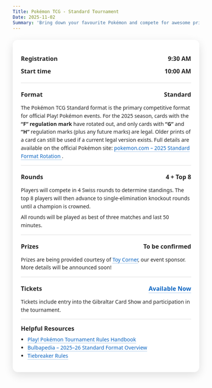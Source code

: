 ```yaml
---
Title: Pokémon TCG - Standard Tournament
Date: 2025-11-02
Summary: 'Bring down your favourite Pokémon and compete for awesome prizes!'
---
```


<style>
  .event-card {
    max-width: 800px;
    margin: 24px auto;
    padding: 20px 22px;
    background: #ffffffcc;
    backdrop-filter: blur(6px);
    border-radius: 14px;
    box-shadow: 0 8px 24px rgba(0,0,0,0.12);
    font-family: 'Segoe UI', 'Helvetica Neue', Arial, sans-serif;
    color: #222;
  }
  .event-card .section { padding: 14px 0; border-top: 1px solid #ddd; }
  .event-card .row { display: flex; justify-content: space-between; gap: 12px; padding: 6px 0; }
  .event-card .label { font-weight: 700; font-size: 1.15em; }
  .event-card .value { font-weight: 600; font-size: 1.15em; text-align: right; }
  .event-card p { margin: 8px 0 0; line-height: 1.55; }
  .event-card a { color: #0b65c2; text-decoration: none; border-bottom: 1px solid rgba(11,101,194,0.35); }
  .event-card a:hover { border-bottom-color: rgba(11,101,194,0.7); }

  /* Dark mode */
  html.dark .event-card, :root.dark .event-card, [data-theme="dark"] .event-card {
    background: rgba(10, 25, 47, 0.85); color: #fff; box-shadow: 0 8px 24px rgba(0,0,0,0.5);
  }
  html.dark .event-card .section, :root.dark .event-card .section, [data-theme="dark"] .event-card .section {
    border-top-color: rgba(255,255,255,0.18);
  }
  html.dark .event-card a, :root.dark .event-card a, [data-theme="dark"] .event-card a {
    color: #7cb7ff; border-bottom-color: rgba(124,183,255,0.45);
  }
  @media (prefers-color-scheme: dark) {
    .event-card { background: rgba(10, 25, 47, 0.85); color: #fff; box-shadow: 0 8px 24px rgba(0,0,0,0.5); }
    .event-card .section { border-top-color: rgba(255,255,255,0.18); }
    .event-card a { color: #7cb7ff; border-bottom-color: rgba(124,183,255,0.45); }
  }

  /* Dark mode adjustments for tiebreaker rules backgrounds */
  html.dark .rules-section.swiss, :root.dark .rules-section.swiss, [data-theme='dark'] .rules-section.swiss {
    background: rgba(48, 96, 160, 0.6) !important;
  }
  html.dark .rules-section.topcut, :root.dark .rules-section.topcut, [data-theme='dark'] .rules-section.topcut {
    background: rgba(160, 48, 48, 0.6) !important;
  }
</style>

<section class="event-card">
  <div class="section" style="border-top: none;">
    <div class="row"><div class="label">Registration</div><div class="value">9:30 AM</div></div>
    <div class="row"><div class="label">Start time</div><div class="value">10:00 AM</div></div>
  </div>

  <div class="section">
    <div class="row"><div class="label">Format</div><div class="value">Standard</div></div>
    <p>The Pokémon TCG Standard format is the primary competitive format for official Play! Pokémon events.
      For the 2025 season, cards with the <strong>“F” regulation mark</strong> have rotated out, and only cards with
      <strong>“G”</strong> and <strong>“H”</strong> regulation marks (plus any future marks) are legal.
      Older prints of a card can still be used if a current legal version exists.
      Full details are available on the official Pokémon site:
      <a href="https://www.pokemon.com/us/pokemon-news/2025-pokemon-tcg-standard-format-rotation-announcement" target="_blank" rel="noopener">
        pokemon.com – 2025 Standard Format Rotation
      </a>.
    </p>
  </div>

  <div class="section">
    <div class="row"><div class="label">Rounds</div><div class="value">4 + Top 8</div></div>
    <p>Players will compete in 4 Swiss rounds to determine standings.
      The top 8 players will then advance to single‑elimination knockout rounds until a champion is crowned.</p>
    <p>All rounds will be played as best of three matches and last 50 minutes.</p>
  </div>

  <div class="section">
    <div class="row"><div class="label">Prizes</div><div class="value">To be confirmed</div></div>
    <p>Prizes are being provided courtesy of <a href="https://toycorner.gi/">Toy Corner</a>, our event sponsor.
      More details will be announced soon!</p>
  </div>

  <div class="section">
    <div class="row"><div class="label">Tickets</div><div class="value"><a href="/Tickets">Available Now</a></div></div>
    <p>Tickets include entry into the Gibraltar Card Show and participation in the tournament.</p>
  </div>



  <div class="section">
    <div class="label" style="margin-bottom: 8px;">Helpful Resources</div>
    <ul style="margin: 0; padding-left: 18px; line-height: 1.55;">
      <li><a href="https://www.pokemon.com/us/play-pokemon/about/tournaments-rules-and-resources/">Play! Pokémon Tournament Rules Handbook</a></li>
      <li><a href="https://bulbapedia.bulbagarden.net/wiki/2025-26_Standard_format_(TCG)" target="_blank" rel="noopener">Bulbapedia – 2025–26 Standard Format Overview</a></li>
      <li><a href="#" id="tiebreakerLink">Tiebreaker Rules</a></li>
    </ul>
  </div>
</section>

<!-- Modal lives OUTSIDE the wrapper -->
<div id="tiebreakerModal" style="
  display:none; /* hidden by default */
  position:fixed;
  inset:0;
  z-index:9999;
  background:rgba(0,0,0,0.6);
  backdrop-filter: blur(4px);
  align-items:center;
  justify-content:center;
">
  <div style="
    background:#ffffffcc;
    backdrop-filter: blur(8px);
    padding: 20px 24px;
    border-radius: 14px;
    width: 90%;
    max-width: 520px;
    font-family: 'Segoe UI','Helvetica Neue',sans-serif;
    box-shadow: 0 8px 24px rgba(0,0,0,0.3);
    position: relative;
    color: #222;
  ">
    <span id="closeTiebreakerModal" style="
      position:absolute;
      top:10px; right:14px;
      font-size: 1.5em;
      cursor:pointer;
      color:#333;
    ">&times;</span>

<h2 style="margin-top:0;">Tiebreaker Rules</h2>
<div style="line-height:1.5; font-size:0.95rem;">
  <div class="rules-section swiss" style="background:#d0e6ff; padding:10px; border-radius:8px; margin-bottom:12px;">
    <strong>🟦 Swiss Rounds (can end in a draw)</strong>
    <ul style="margin:8px 0 0 20px; padding:0;">
      <li>When time is called, players have ten minutes to finish the current turn and then play one more full turn.</li>
      <li>If there is no winner after those turns, the game is a draw.</li>
    </ul>
  </div>

  <hr style="border:none; border-top:1px solid #ccc; margin:16px 0;">

  <div class="rules-section topcut" style="background:#ffd6d6; padding:10px; border-radius:8px;">
    <strong>🟥 Top Cut / Elimination (must have a winner)</strong>
    <ul style="margin:8px 0 0 20px; padding:0;">
      <li>Same procedure as above.</li>
      <li>If 10 minutes expire and there is no winner:</li>
      <ul>
        <li>The player with a Prize card lead is declared the winner.</li>
        <li>If Prizes are tied a tie-breaker game (normal 6‑Prize setup) will be played to determine the winner. The first player to establish a Prize card lead, or to win the game outright by any other method, is the winner.</li>    
      <ul>
    </ul>
  </div>
</div>
</div>
</div>

<script>
document.addEventListener('DOMContentLoaded', () => {
  const modal = document.getElementById('tiebreakerModal');
  const openLink = document.getElementById('tiebreakerLink');
  const closeBtn = document.getElementById('closeTiebreakerModal');

  function openModal() {
    modal.style.display = 'flex'; // show and centre
    document.body.style.overflow = 'hidden'; // lock background scroll
  }

  function closeModal() {
    modal.style.display = 'none';
    document.body.style.overflow = ''; // restore scroll
  }

  openLink.addEventListener('click', (e) => {
    e.preventDefault();
    openModal();
  });

  closeBtn.addEventListener('click', closeModal);

  window.addEventListener('click', (e) => {
    if (e.target === modal) {
      closeModal();
    }
  });
});
</script>